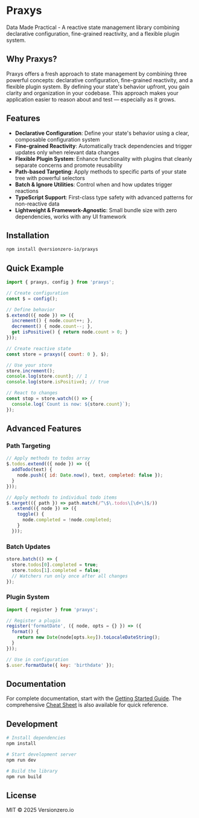 # Praxys

Data Made Practical - A reactive state management library combining declarative configuration, fine-grained reactivity, and a flexible plugin system.

## Why Praxys?

Praxys offers a fresh approach to state management by combining three powerful concepts: declarative configuration, fine-grained reactivity, and a flexible plugin system. By defining your state's behavior upfront, you gain clarity and organization in your codebase. This approach makes your application easier to reason about and test — especially as it grows.

## Features

- **Declarative Configuration**: Define your state's behavior using a clear, composable configuration system
- **Fine-grained Reactivity**: Automatically track dependencies and trigger updates only when relevant data changes
- **Flexible Plugin System**: Enhance functionality with plugins that cleanly separate concerns and promote reusability
- **Path-based Targeting**: Apply methods to specific parts of your state tree with powerful selectors
- **Batch & Ignore Utilities**: Control when and how updates trigger reactions
- **TypeScript Support**: First-class type safety with advanced patterns for non-reactive data
- **Lightweight & Framework-Agnostic**: Small bundle size with zero dependencies, works with any UI framework

## Installation

```bash
npm install @versionzero-io/praxys
```

## Quick Example

```javascript
import { praxys, config } from 'praxys';

// Create configuration
const $ = config();

// Define behavior
$.extend(({ node }) => ({
  increment() { node.count++; },
  decrement() { node.count--; },
  get isPositive() { return node.count > 0; }
}));

// Create reactive state
const store = praxys({ count: 0 }, $);

// Use your store
store.increment();
console.log(store.count); // 1
console.log(store.isPositive); // true

// React to changes
const stop = store.watch(() => {
  console.log(`Count is now: ${store.count}`);
});
```

## Advanced Features

### Path Targeting

```javascript
// Apply methods to todos array
$.todos.extend(({ node }) => ({
  addTodo(text) { 
    node.push({ id: Date.now(), text, completed: false }); 
  }
}));

// Apply methods to individual todo items
$.target(({ path }) => path.match(/^\$\.todos\[\d+\]$/))
  .extend(({ node }) => ({
    toggle() { 
      node.completed = !node.completed; 
    }
  }));
```

### Batch Updates

```javascript
store.batch(() => {
  store.todos[0].completed = true;
  store.todos[1].completed = false;
  // Watchers run only once after all changes
});
```

### Plugin System

```javascript
import { register } from 'praxys';

// Register a plugin
register('formatDate', ({ node, opts = {} }) => ({
  format() {
    return new Date(node[opts.key]).toLocaleDateString();
  }
}));

// Use in configuration
$.user.formatDate({ key: 'birthdate' });
```

## Documentation

For complete documentation, start with the [Getting Started Guide](docs/guides/get-started.md). The comprehensive [Cheat Sheet](docs/cheat-sheet.md) is also available for quick reference.

## Development

```bash
# Install dependencies
npm install

# Start development server
npm run dev

# Build the library
npm run build
```
## License

MIT © 2025 Versionzero.io

